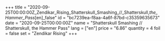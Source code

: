+++
title = "2020-09-25T00:00:00Z_Zendikar_Rising_Shatterskull_Smashing_//_Shatterskull,_the_Hammer_Pass_[en]_false"
id = "bc7239ea-f8aa-4a6f-87bd-c35359635673"
date = "2020-09-25T00:00:00Z"
name = "Shatterskull Smashing // Shatterskull, the Hammer Pass"
lang = ["en"]
price = "6.86"
quantity = 4
foil = false
set = "Zendikar Rising"
+++
